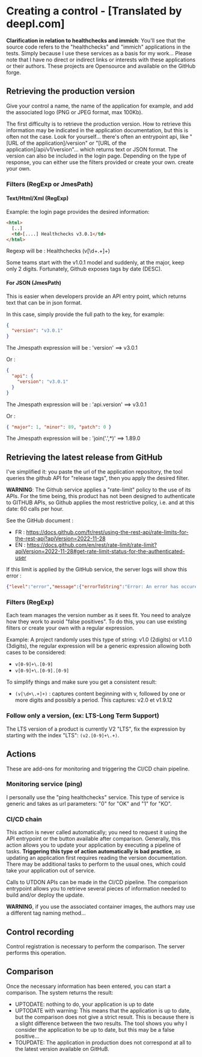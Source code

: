 # Creating a control - [Translated by deepl.com]

**Clarification in relation to healthchecks and immich**:
You'll see that the source code refers to the "healthchecks" and "immich" applications in the tests. Simply because I use these services as a basis for my work...
Please note that I have no direct or indirect links or interests with these applications or their authors. These projects are Opensource and available on the GitHub forge.

## Retrieving the production version

Give your control a name, the name of the application for example, and add the associated logo (PNG or JPEG format, max 100Kb).

The first difficulty is to retrieve the production version. How to retrieve this information may be indicated in the application documentation, but this is often not the case. Look for yourself... there's often an entrypoint api, like "[URL of the application]/version" or "[URL of the application]/api/v1/version"... which returns text or JSON format. The version can also be included in the login page. Depending on the type of response, you can either use the filters provided or create your own.
create your own.

### Filters (RegExp or JmesPath)

#### Text/Html/Xml (RegExp)

Example: the login page provides the desired information:

```html
<html>
  [..]
  <td>[....] Healthchecks v3.0.1</td>
</html>
```

Regexp will be : Healthchecks (v[\d+\.+]+)

Some teams start with the v1.0.1 model and suddenly, at the major, keep only 2 digits. Fortunately, Github exposes tags by date (DESC).

#### For JSON (JmesPath)

This is easier when developers provide an API entry point, which returns text that can be in json format.

In this case, simply provide the full path to the key, for example:

```json
{
  "version": "v3.0.1"
}
```

The Jmespath expression will be : 'version' ==> v3.0.1

Or :

```json
{
  "api": {
    "version": "v3.0.1"
  }
}
```

The Jmespath expression will be : 'api.version' ==> v3.0.1

Or :

```json
{ "major": 1, "minor": 89, "patch": 0 }
```

The Jmespath expression will be : 'join('.',\*)' ==> 1.89.0

## Retrieving the latest release from GitHub

I've simplified it: you paste the url of the application repository, the tool queries the github API for "release tags", then you apply the desired filter.

**WARNING**: The Github service applies a "rate-limit" policy to the use of its APIs. For the time being, this product has not been designed to authenticate to GITHUB APIs, so Github applies the most restrictive policy, i.e. and at this date: 60 calls per hour.

See the GitHub document :

- FR : https://docs.github.com/fr/rest/using-the-rest-api/rate-limits-for-the-rest-api?apiVersion=2022-11-28
- EN : https://docs.github.com/en/rest/rate-limit/rate-limit?apiVersion=2022-11-28#get-rate-limit-status-for-the-authenticated-user

If this limit is applied by the GitHub service, the server logs will show this error :

```json
{"level":"error","message":{"errorToString":"Error: An error has occured: 403"
```

### Filters (RegExp)

Each team manages the version number as it sees fit. You need to analyze how they work to avoid "false positives". To do this, you can use existing filters or create your own with a regular expression.

Example: A project randomly uses this type of string: v1.0 (2digits) or v1.1.0 (3digits), the regular expression will be a generic expression allowing both cases to be considered:

- `v[0-9]+\.[0-9]`
- `v[0-9]+\.[0-9].[0-9]`

To simplify things and make sure you get a consistent result:

- `(v[\d+\.+]+)` : captures content beginning with v, followed by one or more digits and possibly a period. This captures: v2.0 et v1.9.12

### Follow only a version, (ex: LTS-Long Term Support)

The LTS version of a product is currently V2 "LTS", fix the expression by starting with the index "LTS": `(v2.[0-9]+\.+)`.

## Actions

These are add-ons for monitoring and triggering the CI/CD chain pipeline.

### Monitoring service (ping)

I personally use the "ping healthchecks" service. This type of service is generic and takes as url parameters: "0" for "OK" and "1" for "KO".

### CI/CD chain

This action is never called automatically; you need to request it using the API entrypoint or the button available after comparison. Generally, this action allows you to update your application by executing a pipeline of tasks. **Triggering this type of action automatically is bad practice**, as updating an application first requires reading the version documentation. There may be additional tasks to perform to the usual ones, which could take your application out of service.

Calls to UTDON APIs can be made in the CI/CD pipeline. The comparison entrypoint allows you to retrieve several pieces of information needed to build and/or deploy the update.

**WARNING**, if you use the associated container images, the authors may use a different tag naming method...

## Control recording

Control registration is necessary to perform the comparison. The server performs this operation.

## Comparison

Once the necessary information has been entered, you can start a comparison. The system returns the result:

- UPTODATE: nothing to do, your application is up to date
- UPTODATE with warning: This means that the application is up to date, but the comparison does not give a strict result. This is because there is a slight difference between the two results. The tool shows you why I consider the application to be up to date, but this may be a false positive...
- TOUPDATE: The application in production does not correspond at all to the latest version available on GitHuB.